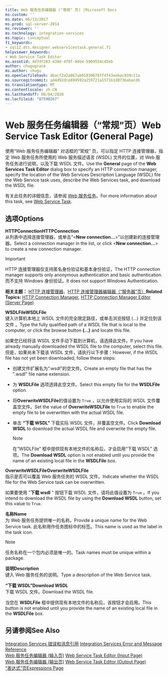 ```yaml
---
title: Web 服务任务编辑器 ("常规" 页) |Microsoft Docs
ms.custom: ''
ms.date: 06/13/2017
ms.prod: sql-server-2014
ms.reviewer: ''
ms.technology: integration-services
ms.topic: conceptual
f1_keywords:
- sql12.dts.designer.webservicestask.general.f1
helpviewer_keywords:
- Web Service Task Editor
ms.assetid: 4d7df283-430d-4f0f-9dd4-5909554cd5eb
author: chugugrace
ms.author: chugu
ms.openlocfilehash: dbacf2a2a867ab01039678ff4f43eebac839c11a
ms.sourcegitcommit: ad4d92dce894592a259721a1571b1d8736abacdb
ms.translationtype: MT
ms.contentlocale: zh-CN
ms.lasthandoff: 08/04/2020
ms.locfileid: "87590267"
---
```

# <a name="web-service-task-editor-general-page"></a><span data-ttu-id="df1e2-102">Web 服务任务编辑器（“常规”页）</span><span class="sxs-lookup"><span data-stu-id="df1e2-102">Web Service Task Editor (General Page)</span></span>
  <span data-ttu-id="df1e2-103">使用“Web 服务任务编辑器”  对话框的“常规”  页，可以指定 HTTP 连接管理器，指定 Web 服务任务所使用的 Web 服务描述语言 (WSDL) 文件的位置，对 Web 服务任务进行说明，以及下载 WSDL 文件。</span><span class="sxs-lookup"><span data-stu-id="df1e2-103">Use the **General** page of the **Web Services Task Editor** dialog box to specify an HTTP connection manager, specify the location of the Web Services Description Language (WSDL) file the Web Service task uses, describe the Web Services task, and download the WSDL file.</span></span>  
  
 <span data-ttu-id="df1e2-104">有关此任务的详细信息，请参阅 [Web 服务任务](control-flow/web-service-task.md)。</span><span class="sxs-lookup"><span data-stu-id="df1e2-104">For more information about this task, see [Web Service Task](control-flow/web-service-task.md).</span></span>  
  
## <a name="options"></a><span data-ttu-id="df1e2-105">选项</span><span class="sxs-lookup"><span data-stu-id="df1e2-105">Options</span></span>  
 <span data-ttu-id="df1e2-106">**HTTPConnection**</span><span class="sxs-lookup"><span data-stu-id="df1e2-106">**HTTPConnection**</span></span>  
 <span data-ttu-id="df1e2-107">从列表中选择连接管理器，或单击“\<**New connection...**>”以创建新的连接管理器。</span><span class="sxs-lookup"><span data-stu-id="df1e2-107">Select a connection manager in the list, or click \<**New connection...**> to create a new connection manager.</span></span>  
  
> [!IMPORTANT]  
>  <span data-ttu-id="df1e2-108">HTTP 连接管理器仅支持匿名身份验证和基本身份验证，</span><span class="sxs-lookup"><span data-stu-id="df1e2-108">The HTTP connection manager supports only anonymous authentication and basic authentication.</span></span> <span data-ttu-id="df1e2-109">而不支持 Windows 身份验证。</span><span class="sxs-lookup"><span data-stu-id="df1e2-109">It does not support Windows Authentication.</span></span>  
  
 <span data-ttu-id="df1e2-110">**相关主题：** [HTTP 连接管理器](connection-manager/http-connection-manager.md)、[HTTP 连接管理器编辑器（“服务器”页）](../../2014/integration-services/http-connection-manager-editor-server-page.md)</span><span class="sxs-lookup"><span data-stu-id="df1e2-110">**Related Topics:**  [HTTP Connection Manager](connection-manager/http-connection-manager.md), [HTTP Connection Manager Editor &#40;Server Page&#41;](../../2014/integration-services/http-connection-manager-editor-server-page.md)</span></span>  
  
 <span data-ttu-id="df1e2-111">**WSDLFile**</span><span class="sxs-lookup"><span data-stu-id="df1e2-111">**WSDLFile**</span></span>  
 <span data-ttu-id="df1e2-112">键入计算机本地上 WSDL 文件的完全限定路径，或单击浏览按钮 (…) 并定位到该文件  。</span><span class="sxs-lookup"><span data-stu-id="df1e2-112">Type the fully qualified path of a WSDL file that is local to the computer, or click the browse button **(...)** and locate this file.</span></span>  
  
 <span data-ttu-id="df1e2-113">如果您已经将该 WSDL 文件手动下载到计算机，请选择此文件。</span><span class="sxs-lookup"><span data-stu-id="df1e2-113">If you have already manually downloaded the WSDL file to the computer, select this file.</span></span> <span data-ttu-id="df1e2-114">但是，如果尚未下载该 WSDL 文件，请执行以下步骤：</span><span class="sxs-lookup"><span data-stu-id="df1e2-114">However, if the WSDL file has not yet been downloaded, follow these steps:</span></span>  
  
-   <span data-ttu-id="df1e2-115">创建文件扩展名为“.wsdl”的空文件。</span><span class="sxs-lookup"><span data-stu-id="df1e2-115">Create an empty file that has the ".wsdl" file name extension.</span></span>  
  
-   <span data-ttu-id="df1e2-116">为 **WSDLFile** 选项选择此空文件。</span><span class="sxs-lookup"><span data-stu-id="df1e2-116">Select this empty file for the **WSDLFile** option.</span></span>  
  
-   <span data-ttu-id="df1e2-117">将**OverwriteWSDLFile**的值设置为 `True` ，以允许使用实际的 WSDL 文件覆盖空文件。</span><span class="sxs-lookup"><span data-stu-id="df1e2-117">Set the value of **OverwriteWSDLFile** to `True` to enable the empty file to be overwritten with the actual WSDL file.</span></span>  
  
-   <span data-ttu-id="df1e2-118">单击 **“下载 WSDL”** 下载实际 WSDL 文件，并覆盖空文件。</span><span class="sxs-lookup"><span data-stu-id="df1e2-118">Click **Download WSDL** to download the actual WSDL file and overwrite the empty file.</span></span>  
  
    > [!NOTE]  
    >  <span data-ttu-id="df1e2-119">在“WSDLFile”  框中提供现有本地文件的名称后，才会启用“下载 WSDL”  选项。</span><span class="sxs-lookup"><span data-stu-id="df1e2-119">The **Download WSDL** option is not enabled until you provide the name of an existing local file in the **WSDLFile** box.</span></span>  
  
 <span data-ttu-id="df1e2-120">**OverwriteWSDLFile**</span><span class="sxs-lookup"><span data-stu-id="df1e2-120">**OverwriteWSDLFile**</span></span>  
 <span data-ttu-id="df1e2-121">指示是否可以覆盖 Web 服务任务的 WSDL 文件。</span><span class="sxs-lookup"><span data-stu-id="df1e2-121">Indicate whether the WSDL file for the Web Service task can be overwritten.</span></span>  
  
 <span data-ttu-id="df1e2-122">如果要使用 "**下载 wsdl** " 按钮下载 WSDL 文件，请将此值设置为 `True` 。</span><span class="sxs-lookup"><span data-stu-id="df1e2-122">If you intend to download the WSDL file by using the **Download WSDL** button, set this value to `True`.</span></span>  
  
 <span data-ttu-id="df1e2-123">**名称**</span><span class="sxs-lookup"><span data-stu-id="df1e2-123">**Name**</span></span>  
 <span data-ttu-id="df1e2-124">为 Web 服务任务提供唯一的名称。</span><span class="sxs-lookup"><span data-stu-id="df1e2-124">Provide a unique name for the Web Service task.</span></span> <span data-ttu-id="df1e2-125">此名称用作任务图标中的标签。</span><span class="sxs-lookup"><span data-stu-id="df1e2-125">This name is used as the label in the task icon.</span></span>  
  
> [!NOTE]  
>  <span data-ttu-id="df1e2-126">任务名称在一个包内必须是唯一的。</span><span class="sxs-lookup"><span data-stu-id="df1e2-126">Task names must be unique within a package.</span></span>  
  
 <span data-ttu-id="df1e2-127">**说明**</span><span class="sxs-lookup"><span data-stu-id="df1e2-127">**Description**</span></span>  
 <span data-ttu-id="df1e2-128">键入 Web 服务任务的说明。</span><span class="sxs-lookup"><span data-stu-id="df1e2-128">Type a description of the Web Service task.</span></span>  
  
 <span data-ttu-id="df1e2-129">**“下载 WSDL”**</span><span class="sxs-lookup"><span data-stu-id="df1e2-129">**Download WSDL**</span></span>  
 <span data-ttu-id="df1e2-130">下载 WSDL 文件。</span><span class="sxs-lookup"><span data-stu-id="df1e2-130">Download the WSDL file.</span></span>  
  
 <span data-ttu-id="df1e2-131">当您在 **WSDLFile** 框中提供现有本地文件的名称后，该按钮才会启用。</span><span class="sxs-lookup"><span data-stu-id="df1e2-131">This button is not enabled until you provide the name of an existing local file in the **WSDLFile** box.</span></span>  
  
## <a name="see-also"></a><span data-ttu-id="df1e2-132">另请参阅</span><span class="sxs-lookup"><span data-stu-id="df1e2-132">See Also</span></span>  
 <span data-ttu-id="df1e2-133">[Integration Services 错误和消息引用](../../2014/integration-services/integration-services-error-and-message-reference.md) </span><span class="sxs-lookup"><span data-stu-id="df1e2-133">[Integration Services Error and Message Reference](../../2014/integration-services/integration-services-error-and-message-reference.md) </span></span>  
 <span data-ttu-id="df1e2-134">[Web 服务任务编辑器 &#40;输入页&#41;](../../2014/integration-services/web-service-task-editor-input-page.md) </span><span class="sxs-lookup"><span data-stu-id="df1e2-134">[Web Service Task Editor &#40;Input Page&#41;](../../2014/integration-services/web-service-task-editor-input-page.md) </span></span>  
 <span data-ttu-id="df1e2-135">[Web 服务任务编辑器 &#40;输出页&#41;](../../2014/integration-services/web-service-task-editor-output-page.md) </span><span class="sxs-lookup"><span data-stu-id="df1e2-135">[Web Service Task Editor &#40;Output Page&#41;](../../2014/integration-services/web-service-task-editor-output-page.md) </span></span>  
 [<span data-ttu-id="df1e2-136">“表达式”页</span><span class="sxs-lookup"><span data-stu-id="df1e2-136">Expressions Page</span></span>](expressions/expressions-page.md)  
  
  
